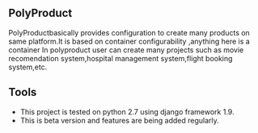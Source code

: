 ## PolyProduct
PolyProductbasically provides configuration to create many products on same platform.It is based on container configurability ,anything here is a container
In polyproduct user can create many projects such as movie recomendation system,hospital management system,flight booking system,etc.
## Tools
- This project is tested on python 2.7 using django framework 1.9.
- This is beta version and features are being added regularly.
